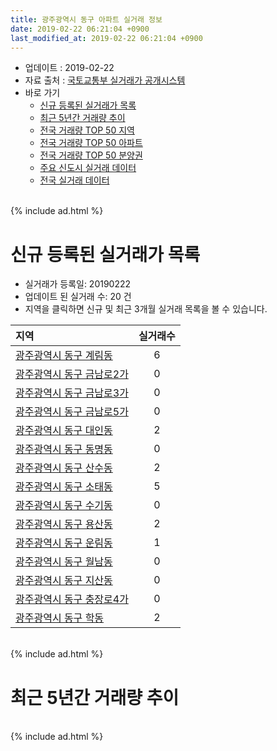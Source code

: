 ```yaml
---
title: 광주광역시 동구 아파트 실거래 정보
date: 2019-02-22 06:21:04 +0900
last_modified_at: 2019-02-22 06:21:04 +0900
---
```


* 업데이트 : 2019-02-22
* 자료 출처 : [국토교통부 실거래가 공개시스템](http://rt.molit.go.kr)
* 바로 가기
    * [신규 등록된 실거래가 목록](#신규-등록된-실거래가-목록)
    * [최근 5년간 거래량 추이](#최근-5년간-거래량-추이)
    * [전국 거래량 TOP 50 지역](https://inasie.github.io/apt-trade-info/최근-3개월-전국에서-가장-거래가-많이-발생한-지역)
    * [전국 거래량 TOP 50 아파트](https://inasie.github.io/apt-trade-info/최근-3개월-전국에서-가장-거래가-많이-발생한-아파트)
    * [전국 거래량 TOP 50 분양권](https://inasie.github.io/apt-trade-info/최근-3개월-전국에서-가장-거래가-많이-발생한-분양권)
    * [주요 신도시 실거래 데이터](https://inasie.github.io/apt-trade-info/주요-신도시)
    * [전국 실거래 데이터](https://inasie.github.io/apt-trade-info/전국)

<br>
{% include ad.html %}
<br>

# 신규 등록된 실거래가 목록
* 실거래가 등록일: 20190222
* 업데이트 된 실거래 수: 20 건
* 지역을 클릭하면 신규 및 최근 3개월 실거래 목록을 볼 수 있습니다.


|지역|실거래수|
|:---|:---:|
|[광주광역시 동구 계림동](https://inasie.github.io/apt-trade-info/광주광역시-동구-계림동)|6|
|[광주광역시 동구 금남로2가](https://inasie.github.io/apt-trade-info/광주광역시-동구-금남로2가)|0|
|[광주광역시 동구 금남로3가](https://inasie.github.io/apt-trade-info/광주광역시-동구-금남로3가)|0|
|[광주광역시 동구 금남로5가](https://inasie.github.io/apt-trade-info/광주광역시-동구-금남로5가)|0|
|[광주광역시 동구 대인동](https://inasie.github.io/apt-trade-info/광주광역시-동구-대인동)|2|
|[광주광역시 동구 동명동](https://inasie.github.io/apt-trade-info/광주광역시-동구-동명동)|0|
|[광주광역시 동구 산수동](https://inasie.github.io/apt-trade-info/광주광역시-동구-산수동)|2|
|[광주광역시 동구 소태동](https://inasie.github.io/apt-trade-info/광주광역시-동구-소태동)|5|
|[광주광역시 동구 수기동](https://inasie.github.io/apt-trade-info/광주광역시-동구-수기동)|0|
|[광주광역시 동구 용산동](https://inasie.github.io/apt-trade-info/광주광역시-동구-용산동)|2|
|[광주광역시 동구 운림동](https://inasie.github.io/apt-trade-info/광주광역시-동구-운림동)|1|
|[광주광역시 동구 월남동](https://inasie.github.io/apt-trade-info/광주광역시-동구-월남동)|0|
|[광주광역시 동구 지산동](https://inasie.github.io/apt-trade-info/광주광역시-동구-지산동)|0|
|[광주광역시 동구 충장로4가](https://inasie.github.io/apt-trade-info/광주광역시-동구-충장로4가)|0|
|[광주광역시 동구 학동](https://inasie.github.io/apt-trade-info/광주광역시-동구-학동)|2|


<br>
{% include ad.html %}
<br>

# 최근 5년간 거래량 추이


<div style="width:100%;">
    <canvas id="deal_progress" height="200"></canvas>
</div>

<script>
new Chart(document.getElementById("deal_progress"), {
    type: 'line',
    data: {
        labels: ['201402','201403','201404','201405','201406','201407','201408','201409','201410','201411','201412','201501','201502','201503','201504','201505','201506','201507','201508','201509','201510','201511','201512','201601','201602','201603','201604','201605','201606','201607','201608','201609','201610','201611','201612','201701','201702','201703','201704','201705','201706','201707','201708','201709','201710','201711','201712','201801','201802','201803','201804','201805','201806','201807','201808','201809','201810','201811','201812','201901','201902'],
        datasets: [{
            label: '매매',
            pointRadius: 1,
            data: [76, 65, 68, 58, 73, 57, 47, 62, 67, 76, 54, 69, 78, 107, 59, 53, 50, 63, 39, 39, 80, 69, 43, 35, 49, 97, 59, 53, 57, 59, 60, 55, 77, 55, 54, 44, 67, 65, 55, 70, 67, 82, 80, 68, 52, 107, 58, 625, 319, 253, 164, 172, 194, 186, 210, 178, 157, 94, 84, 70, 35],
            borderColor: "rgba(255, 201, 14, 1)",
            backgroundColor: "rgba(255, 201, 14, 0.5)",
            fill: false,
            lineTension: 0
        },{
            label: '전월세',
            pointRadius: 1,
            data: [26, 17, 17, 19, 12, 29, 25, 29, 25, 21, 24, 27, 24, 39, 22, 23, 15, 18, 14, 13, 26, 18, 28, 31, 31, 30, 41, 45, 52, 46, 38, 28, 27, 35, 30, 70, 122, 182, 58, 53, 39, 31, 29, 26, 17, 24, 42, 68, 50, 65, 47, 65, 69, 59, 40, 33, 51, 41, 37, 69, 32],
            borderColor: "rgba(0, 141, 185, 1)",
            backgroundColor: "rgba(0, 141, 185, 0.5)",
            fill: false,
            lineTension: 0
        }
        ]
    },
    options: {
        responsive: true,
        title: {
            display: false
        },
        tooltips: {
            mode: 'index',
            intersect: false
        },
        hover: {
            mode: 'nearest',
            intersect: true
        },
        scales: {
            xAxes: [{
                display: true,
                scaleLabel: {
                    display: true,
                    labelString: '년/월'
                }
            }],
            yAxes: [{
                display: true,
                ticks: {
                    suggestedMin: 0,
                },
                scaleLabel: {
                    display: true,
                    labelString: '실거래 수'
                }
            }]
        }
    }
});

</script>


<br>
{% include ad.html %}
<br>

